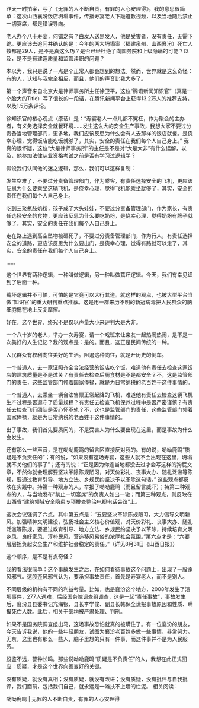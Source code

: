 昨天一时拍案，写了《无罪的人不断自责，有罪的人心安理得》，我的意思很简单：这次山西襄汾饭店坍塌事件，传播寿宴老人下跪道歉视频，以及当地随后禁止一切宴席，都是错误导向。

老人办个八十寿宴，何错之有？白发人送黑发人，他是受害者，没有责任，无需下跪。更应该去追问并确认的是：今年的两大坍塌案（福建泉州、山西襄汾）死亡人数都是29人，是不是真这么巧？是否已经杜绝了向国务院和上级隐瞒的可能？以及，是不是有建造质量和监管渎职的问题？

本以为，我只是说了一点是个正常人都会想到的想法。然而，世界就是这么奇怪：有的人，认知与我完全相反，而且，他们的声音比我大多了。

第一个声音来自北京大是律师事务所主任徐卫平，这位“腾讯新闻知识官”（真是一个脸大的Title）写了很长的一段话，在腾讯新闻平台上获得13.2万人的推荐支持，以及1.5万条评论。

徐知识官的核心观点（原话）是：“寿宴老人一点儿都不冤枉，作为聚会的主办者，有义务选择安全就餐环境……发生这么大的安全生产事故，我想大家不要过分责备当地管理部门，更多地，我们应该反思为什么会有人去那样的饭店就餐。是侥幸心理，觉得饭店能吃饭就够了，其实，安全的责任在我们每个人自己身上。” 我真的很怀疑，这位“大是律师事务所”的主任是不是对“大是大非”有什么误解，以及，他参加法律从业资格考试之前是否有学习过逻辑学？

假设我们认同他的迷之逻辑，那么，我们可以这样复制：

发生空难了，不要过分责备管理部门，作为乘客，有责任选择安全的飞机，更应该反思为什么要乘坐这辆飞机，是侥幸心理，觉得飞机能乘坐就够了，其实，安全的责任在我们每个人自己身上。

吃到三聚氰胺奶粉，孩子成了大头娃娃，不要过分责备管理部门，作为家长，有责任选择安全的食物，更应该反思为什么要吃奶粉，是侥幸心理，觉得奶粉有牌子就够了，其实，安全的责任在我们每个人自己身上。

走在路上遇到高空坠物被砸死了，不要过分责备管理部门，作为行人，有责任选择安全的道路，更应该反思为什么要出门，是侥幸心理，觉得有路就可以走了，其实，安全的责任在我们每个人自己身上。

……

这个世界有两种逻辑，一种叫做逻辑，另一种叫做蔫坏逻辑。今天，我们有幸见识到了后面一种。

蔫坏逻辑并不可怕，可怕的是它竟可以大行其道。就这样的观点，也被大型平台当做“知识官”的重大研判重点推荐。这是用一群来历不明的新冠病毒把人民群众的脑细胞摁在地上反复摩擦。

好在，这个世界，终究不是仅以声量大小来评判大是大非。

一个八十岁的老人，举办一次寿宴，请一个戏班来让亲友一起热闹热闹，是不是一次美好的人生记忆？我的观点是：是的。而且，这正是民间传统的一种。

人民群众有权利向往美好的生活。阻遏这种向往，就是开历史的倒车。

一个普通人，去一家证照齐全合法经营的饭店吃个饭，难道他有责任去检查这家饭店的建筑质量是不是过关？有责任去检查后厨食材是不是都安全？不，这是监管部门的责任，这些监管部门领着国家俸禄，就是为日常纳税的老百姓干这件事情的。

一个普通人，去乘坐一辆合法售票正常起降的飞机，难道他有责任去检查这辆飞机生产过程是否遵守了质量规程？有责任去检查飞机保养过程中是否严密谨慎？有责任去检查飞行团队是否心怀不轨？不，这也是监管部门的责任，这些监管部门领着国家俸禄，就是为日常纳税的老百姓干这件事情的。

出了事故，我们首先要质问的，不是受害人为什么要出现在这里，而是事故为什么会发生。

还有那么一些声音，是在呦呦鹿鸣的留言区直接反对我的。有的说，呦呦鹿鸣“质疑是不负责任的”；有的说，“如果没有这场寿宴，这些人就不会出现在这里，坍塌就不关他们的事了”；还有的说：“正是因为你连当地都没去过才会写这样的狗屁文章，不然你就会理解要坚决革除陈规陋习，对天价彩礼、丧事大办、随礼泛滥等陈规，要通过教育引导、地方立法、乡规民约坚决予以革除这句话。”  这些观点都反映在实践中。持第一种观点的人，举报了呦呦鹿鸣（而且留言威吓）；持第二种观点的人，与当地发布“禁止一切宴席”的负责人如出一辙；而第三种观点，则反映在山西省“建筑领域安全隐患专项排查整治电视电话会议”上。

这次会议强调了六点。其中第五点是：“五要坚决革除陈规陋习，大力倡导文明新风。加强精神文明建设，弘扬社会主义核心价值观，对天价彩礼、丧事大办、随礼泛滥等陈规，要通过教育引导、地方立法、乡规民约坚决予以革除，持续培育文明乡风、良好家风、淳朴民风，营造移风易俗的浓厚社会氛围。”第六点才是：“六要层层担负起安全生产和维护社会稳定的责任。”（详见8月31日《山西日报》）

这个顺序，是不是有点奇怪？

我的看法很简单：这个事故发生之后，在如何看待事故这个问题上，出现了一股歪风邪气。这股歪风邪气认为，要承担事故责任，首先是寿宴老人，而不是别人。

不同层级的机构有不同的利益考量。比如，也是襄汾这个地方，2008年发生了溃坝事件，277人遇难，后经国务院调查组调查，这是一起“责任事故”，事故发生后，襄汾县县委书记亢海银、县长李学俊、副县长韩保全谎报事故原因和性质、瞒报死亡人数。此后，相关干部均被严肃处理、判刑。

如果不是国务院调查组出马，这场事故恐怕就真的被瞒住了。有一位襄汾的朋友，今天告诉我说，他的一些年轻朋友，试图为襄汾老百姓多做一些事情，非常努力。无奈，这里也有那么一些人，脑子里想的只有一件事，而这件事并不是为人民服务。

殷鉴不远，警钟长鸣。那些说呦呦鹿鸣“质疑是不负责任”的人，我想在此正式回应：质疑，才是这个世界向善变好的关键。

没有质疑，就没有真相；没有质疑，就没有改进；没有质疑，没有批评与自我批评，我们面前，包括我们自己，就永远是一滩扶不上墙的烂泥。 相关阅读：

呦呦鹿鸣 | 无罪的人不断自责，有罪的人心安理得 
